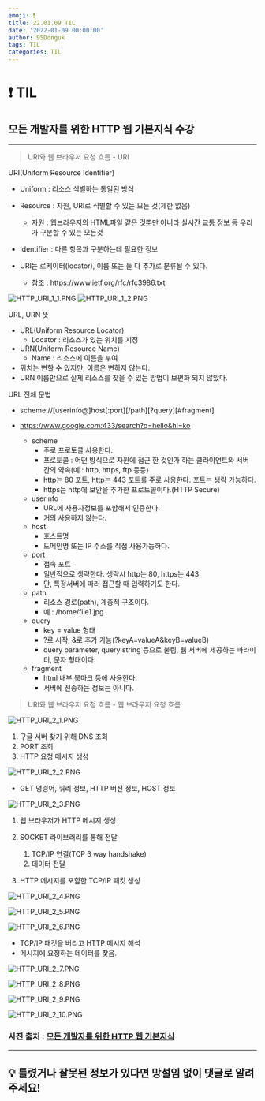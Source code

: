 ```yaml
---
emoji: ❗
title: 22.01.09 TIL
date: '2022-01-09 00:00:00'
author: 95Donguk
tags: TIL
categories: TIL
---
```


# ❗ TIL

## 모든 개발자를 위한 HTTP 웹 기본지식 수강
***
>URI와 웹 브라우저 요청 흐름 - URI

URI(Uniform Resource Identifier)
* Uniform : 리소스 식별하는 통일된 방식
* Resource : 자원, URI로 식별할 수 있는 모든 것(제한 없음)
    * 자원 : 웹브라우저의 HTML파일 같은 것뿐만 아니라 실시간 교통 정보 등 우리가 구분할 수 있는 모든것
* Identifier : 다른 항목과 구분하는데 필요한 정보

* URI는 로케이터(locator), 이름 또는 둘 다 추가로 분류될 수 있다.
    * 참조 : https://www.ietf.org/rfc/rfc3986.txt

![HTTP_URI_1_1.PNG](HTTP_URI_1_1.PNG)
![HTTP_URI_1_2.PNG](HTTP_URI_1_2.PNG)

URL, URN 뜻
* URL(Uniform Resource Locator)
    * Locator : 리소스가 있는 위치를 지정
* URN(Uniform Resource Name)
    * Name : 리소스에 이름을 부여
* 위치는 변할 수 있지만, 이름은 변하지 않는다.
* URN 이름만으로 실제 리소스를 찾을 수 있는 방법이 보편화 되지 않았다.

URL 전체 문법
* scheme://[userinfo@]host[:port][/path][?query][#fragment]
* https://www.google.com:433/search?q=hello&hl=ko

    * scheme
        * 주로 프로토콜 사용한다.
        * 프로토콜 : 어떤 방식으로 자원에 접근 한 것인가 하는 클라이언트와 서버 간의 약속(예 : http, https, ftp 등등)
        * http는 80 포트, http는 443 포트를 주로 사용한다. 포트는 생략 가능하다.
        * https는 http에 보안을 추가한 프로토콜이다.(HTTP Secure)
    * userinfo
        * URL에 사용자정보를 포함해서 인증한다.
        * 거의 사용하지 않는다.
    * host
        * 호스트명
        * 도메인명 또는 IP 주소를 직접 사용가능하다.
    * port
        * 접속 포트
        * 일반적으로 생략한다. 생략시 http는 80, https는 443 
        * 단, 특정서버에 따러 접근할 때 입력하기도 한다.
    * path
        * 리소스 경로(path), 계층적 구조이다.
        * 예 : /home/file1.jpg
    * query
        * key = value 형태
        * ?로 시작, &로 추가 가능(?keyA=valueA&keyB=valueB)
        * query parameter, query string 등으로 불림, 웹 서버에 제공하는 파라미터, 문자 형태이다.
    * fragment
        * html 내부 북마크 등에 사용한다.
        * 서버에 전송하는 정보는 아니다.
>URI와 웹 브라우저 요청 흐름 - 웹 브라우저 요청 흐름

![HTTP_URI_2_1.PNG](HTTP_URI_2_1.PNG)

1. 구글 서버 찾기 위해 DNS 조회
2. PORT 조회
3. HTTP 요청 메시지 생성

![HTTP_URI_2_2.PNG](HTTP_URI_2_2.PNG)

* GET 명령어, 쿼리 정보, HTTP 버전 정보, HOST 정보

![HTTP_URI_2_3.PNG](HTTP_URI_2_3.PNG)

1. 웹 브라우저가 HTTP 메시지 생성

2. SOCKET 라이브러리를 통해 전달
    1. TCP/IP 연결(TCP 3 way handshake)
    2. 데이터 전달
3. HTTP 메시지를 포함한 TCP/IP 패킷 생성

![HTTP_URI_2_4.PNG](HTTP_URI_2_4.PNG)

![HTTP_URI_2_5.PNG](HTTP_URI_2_5.PNG)

![HTTP_URI_2_6.PNG](HTTP_URI_2_6.PNG)

 * TCP/IP 패킷을 버리고 HTTP 메시지 해석
 * 메시지에 요청하는 데이터를 찾음.

![HTTP_URI_2_7.PNG](HTTP_URI_2_7.PNG)

![HTTP_URI_2_8.PNG](HTTP_URI_2_8.PNG)

![HTTP_URI_2_9.PNG](HTTP_URI_2_9.PNG)

![HTTP_URI_2_10.PNG](HTTP_URI_2_10.PNG)

### 사진 출처 : [모든 개발자를 위한 HTTP 웹 기본지식](https://www.inflearn.com/course/http-%EC%9B%B9-%EB%84%A4%ED%8A%B8%EC%9B%8C%ED%81%AC)

***
## 💡 틀렸거나 잘못된 정보가 있다면 망설임 없이 댓글로 알려주세요!

